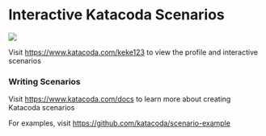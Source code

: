 # Interactive Katacoda Scenarios

[![](http://shields.katacoda.com/katacoda/keke123/count.svg)](https://www.katacoda.com/keke123 "Get your profile on Katacoda.com")

Visit https://www.katacoda.com/keke123 to view the profile and interactive scenarios

### Writing Scenarios
Visit https://www.katacoda.com/docs to learn more about creating Katacoda scenarios

For examples, visit https://github.com/katacoda/scenario-example
